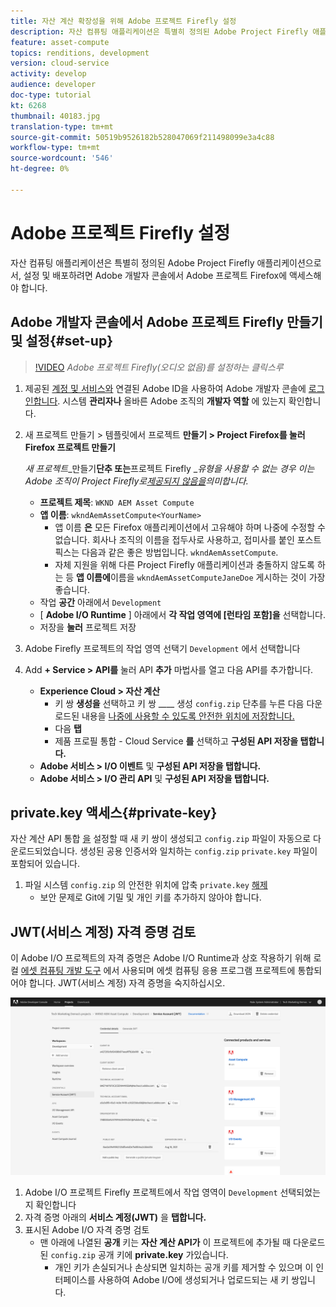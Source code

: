 ```yaml
---
title: 자산 계산 확장성을 위해 Adobe 프로젝트 Firefly 설정
description: 자산 컴퓨팅 애플리케이션은 특별히 정의된 Adobe Project Firefly 애플리케이션으로서, 설정 및 배포하려면 Adobe 개발자 콘솔에서 Adobe 프로젝트 Firefox에 액세스해야 합니다.
feature: asset-compute
topics: renditions, development
version: cloud-service
activity: develop
audience: developer
doc-type: tutorial
kt: 6268
thumbnail: 40183.jpg
translation-type: tm+mt
source-git-commit: 50519b9526182b528047069f211498099e3a4c88
workflow-type: tm+mt
source-wordcount: '546'
ht-degree: 0%

---
```



# Adobe 프로젝트 Firefly 설정

자산 컴퓨팅 애플리케이션은 특별히 정의된 Adobe Project Firefly 애플리케이션으로서, 설정 및 배포하려면 Adobe 개발자 콘솔에서 Adobe 프로젝트 Firefox에 액세스해야 합니다.

## Adobe 개발자 콘솔에서 Adobe 프로젝트 Firefly 만들기 및 설정{#set-up}

>[!VIDEO](https://video.tv.adobe.com/v/40183/?quality=12&learn=on)
_Adobe 프로젝트 Firefly(오디오 없음)를 설정하는 클릭스루_

1. 제공된 [계정 및 서비스와](https://console.adobe.io) 연결된 Adobe ID을 사용하여 Adobe 개발자 콘솔에 [로그인합니다](./accounts-and-services.md). 시스템 __관리자나__ 올바른 Adobe 조직의 __개발자 역할__ 에 있는지 확인합니다.
1. 새 프로젝트 만들기 > 템플릿에서 프로젝트 __만들기 > Project Firefox를 눌러 Firefox 프로젝트 만들기__

   _새 프로젝트__&#x200B;만들기&#x200B;__단추 또는__&#x200B;프로젝트 Firefly __유형을 사용할 수 없는 경우 이는 Adobe 조직이 Project Firefly로[제공되지 않음을](#request-adobe-project-firefly)의미합니다._

   + __프로젝트 제목__: `WKND AEM Asset Compute`
   + __앱 이름__: `wkndAemAssetCompute<YourName>`
      + 앱 이름 __은__ 모든 Firefox 애플리케이션에서 고유해야 하며 나중에 수정할 수 없습니다. 회사나 조직의 이름을 접두사로 사용하고, 접미사를 붙인 포스트픽스는 다음과 같은 좋은 방법입니다. `wkndAemAssetCompute`.
      + 자체 지원을 위해 다른 Project Firefly 애플리케이션과 충돌하지 않도록 하는 등 __앱 이름에__&#x200B;이름을 `wkndAemAssetComputeJaneDoe` 게시하는 것이 가장 좋습니다.
   + 작업 __공간__ 아래에서 `Development`
   + [ __Adobe I/O Runtime__ ] 아래에서 __각 작업 영역에 [런타임 포함]을__ 선택합니다.
   + 저장을 __눌러__ 프로젝트 저장
1. Adobe Firefly 프로젝트의 작업 영역 선택기 `Development` 에서 선택합니다
1. Add __+ Service > API를__ 눌러 API __추가__ 마법사를 열고 다음 API를 추가합니다.

   + __Experience Cloud > 자산 계산__
      + 키 쌍 __생성을__ 선택하고 키 쌍 ____ 생성 `config.zip` 단추를 누른 다음 다운로드된 내용을 [나중에 사용할 수 있도록 안전한 위치에 저장합니다.](#private-key)
      + 다음 __탭__
      + 제품 프로필 통합 - Cloud Service __를__ 선택하고 __구성된 API 저장을 탭합니다.__
   + __Adobe 서비스 > I/O 이벤트__ 및 __구성된 API 저장을 탭합니다.__
   + __Adobe 서비스 > I/O 관리 API__ 및 __구성된 API 저장을 탭합니다.__

## private.key 액세스{#private-key}

자산 계산 API 통합 [을](#set-up) 설정할 때 새 키 쌍이 생성되고 `config.zip` 파일이 자동으로 다운로드되었습니다. 생성된 공용 인증서와 일치하는 `config.zip` `private.key` 파일이 포함되어 있습니다.

1. 파일 시스템 `config.zip` 의 안전한 위치에 압축 `private.key` [해제](../develop/environment-variables.md)
   + 보안 문제로 Git에 기밀 및 개인 키를 추가하지 않아야 합니다.

## JWT(서비스 계정) 자격 증명 검토

이 Adobe I/O 프로젝트의 자격 증명은 Adobe I/O Runtime과 상호 작용하기 위해 로컬 [에셋 컴퓨팅 개발 도구](../develop/development-tool.md) 에서 사용되며 에셋 컴퓨팅 응용 프로그램 프로젝트에 통합되어야 합니다. JWT(서비스 계정) 자격 증명을 숙지하십시오.

![Adobe 개발자 서비스 계정 자격 증명](./assets/firefly/service-account.png)

1. Adobe I/O 프로젝트 Firefly 프로젝트에서 작업 영역이 `Development` 선택되었는지 확인합니다
1. 자격 증명 아래의 __서비스 계정(JWT)__ 을 __탭합니다.__
1. 표시된 Adobe I/O 자격 증명 검토
   + 맨 아래에 나열된 __공개__ 키는 __자산 계산 API가__ 이 프로젝트에 추가될 때 다운로드된 `config.zip` 공개 키에 __private.key__ 가있습니다.
      + 개인 키가 손실되거나 손상되면 일치하는 공개 키를 제거할 수 있으며 이 인터페이스를 사용하여 Adobe I/O에 생성되거나 업로드되는 새 키 쌍입니다.
